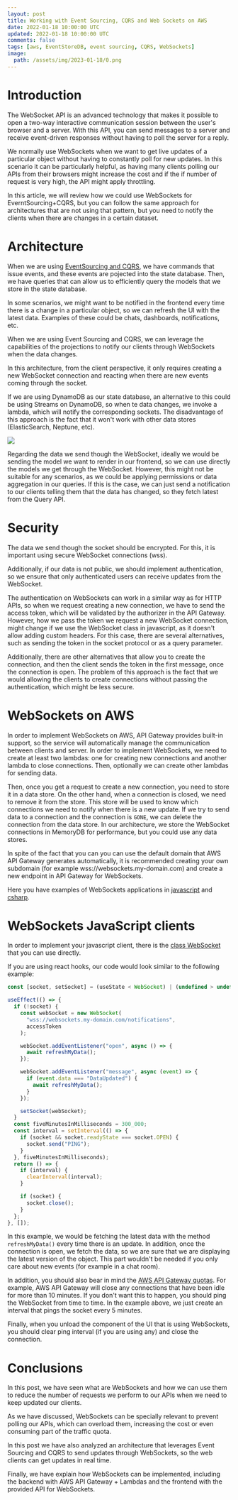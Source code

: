 ```yaml
---
layout: post
title: Working with Event Sourcing, CQRS and Web Sockets on AWS
date: 2022-01-18 10:00:00 UTC
updated: 2022-01-18 10:00:00 UTC
comments: false
tags: [aws, EventStoreDB, event sourcing, CQRS, WebSockets]
image:
  path: /assets/img/2023-01-18/0.png
---
```


# Introduction

The WebSocket API is an advanced technology that makes it possible to open a two-way interactive communication session between the user's browser and a server. With this API, you can send messages to a server and receive event-driven responses without having to poll the server for a reply.

We normally use WebSockets when we want to get live updates of a particular object without having to constantly poll for new updates. In this scenario it can be particularly helpful, as having many clients polling our APIs from their browsers might increase the cost and if the if number of request is very high, the API might apply throttling.

In this article, we will review how we could use WebSockets for EverntSourcing+CQRS, but you can follow the same approach for architectures that are not using that pattern, but you need to notify the clients when there are changes in a certain dataset.

# Architecture

When we are using [EventSourcing and CQRS](https://www.eventstore.com/blog/event-sourcing-and-cqrs), we have commands that issue events, and these events are pojected into the state database. Then, we have queries that can allow us to efficiently query the models that we store in the state database.

In some scenarios, we might want to be notified in the frontend every time there is a change in a particular object, so we can refresh the UI with the latest data. Examples of these could be chats, dashboards, notifications, etc.

When we are using Event Sourcing and CQRS, we can leverage the capabilities of the projections to notify our clients through WebSockets when the data changes.

In this architecture, from the client perspective, it only requires creating a new WebSocket connection and reacting when there are new events coming through the socket.

If we are using DynamoDB as our state database, an alternative to this could be using Streams on DynamoDB, so when te data changes, we invoke a lambda, which will notify the corresponding sockets. The disadvantage of this approach is the fact that it won't work with other data stores (ElasticSearch, Neptune, etc).

![](/assets/img/2023-01-18/1.png)

Regarding the data we send though the WebSocket, ideally we would be sending the model we want to render in our frontend, so we can use directly the models we get through the WebSocket. However, this might not be suitable for any scenarios, as we could be applying permissions or data aggregation in our queries. If this is the case, we can just send a notification to our clients telling them that the data has changed, so they fetch latest from the Query API.

# Security

The data we send though the socket should be encrypted. For this, it is important using secure WebSocket connections (wss).

Additionally, if our data is not public, we should implement authentication, so we ensure that only authenticated users can receive updates from the WebSocket.

The authentication on WebSockets can work in a similar way as for HTTP APIs, so when we request creating a new connection, we have to send the access token, which will be validated by the authorizer in the API Gateway. However, how we pass the token we request a new WebSocket connection, might change if we use the WebSocket class in javascript, as it doesn't allow adding custom headers. For this case, there are several alternatives, such as sending the token in the socket protocol or as a query parameter.

Additionally, there are other alternatives that allow you to create the connection, and then the client sends the token in the first message, once the connection is open. The problem of this approach is the fact that we would allowing the clients to create connections without passing the authentication, which might be less secure.

# WebSockets on AWS

In order to implement WebSockets on AWS, API Gateway provides built-in support, so the service will automatically manage the communication between clients and server. In order to implement WebSockets, we need to create at least two lambdas: one for creating new connections and another lambda to close connections. Then, optionally we can create other lambdas for sending data.

Then, once you get a request to create a new connection, you need to store it in a data store. On the other hand, when a connection is closed, we need to remove it from the store. This store will be used to know which connections we need to notify when there is a new update. If we try to send data to a connection and the connection is `GONE`, we can delete the connection from the data store. In our architecture, we store the WebSocket connections in MemoryDB for performance, but you could use any data stores.

In spite of the fact that you can you can use the default domain that AWS API Gateway generates automatically, it is recommended creating your own subdomain (for example wss://websockets.my-domain.com) and create a new endpoint in API Gateway for WebSockets.

Here you have examples of WebSockets applications in [javascript](https://github.com/aws-samples/simple-websockets-chat-app) and [csharp](https://github.com/normj/netcore-simple-websockets-chat-app).

# WebSockets JavaScript clients

In order to implement your javascript client, there is the [class WebSocket](https://developer.mozilla.org/en-US/docs/Web/API/WebSocket) that you can use directly.

If you are using react hooks, our code would look similar to the following example:

```javascript
const [socket, setSocket] = (useState < WebSocket) | (undefined > undefined);

useEffect(() => {
  if (!socket) {
    const webSocket = new WebSocket(
      "wss://websockets.my-domain.com/notifications",
      accessToken
    );

    webSocket.addEventListener("open", async () => {
      await refreshMyData();
    });

    webSocket.addEventListener("message", async (event) => {
      if (event.data === "DataUpdated") {
        await refreshMyData();
      }
    });

    setSocket(webSocket);
  }
  const fiveMinutesInMilliseconds = 300_000;
  const interval = setInterval(() => {
    if (socket && socket.readyState === socket.OPEN) {
      socket.send("PING");
    }
  }, fiveMinutesInMilliseconds);
  return () => {
    if (interval) {
      clearInterval(interval);
    }

    if (socket) {
      socket.close();
    }
  };
}, []);
```

In this example, we would be fetching the latest data with the method `refreshMyData()` every time there is an update. In addition, once the connection is open, we fetch the data, so we are sure that we are displaying the latest version of the object. This part wouldn't be needed if you only care about new events (for example in a chat room).

In addition, you should also bear in mind the [AWS API Gateway quotas](https://docs.aws.amazon.com/apigateway/latest/developerguide/limits.html). For example, AWS API Gateway will close any connections that have been idle for more than 10 minutes. If you don't want this to happen, you should ping the WebSocket from time to time. In the example above, we just create an interval that pings the socket every 5 minutes.

Finally, when you unload the component of the UI that is using WebSockets, you should clear ping interval (if you are using any) and close the connection.

# Conclusions

In this post, we have seen what are WebSockets and how we can use them to reduce the number of requests we perform to our APIs when we need to keep updated our clients.

As we have discussed, WebSockets can be specially relevant to prevent polling our APIs, which can overload them, increasing the cost or even consuming part of the traffic quota.

In this post we have also analyzed an architecture that leverages Event Sourcing and CQRS to send updates through WebSockets, so the web clients can get updates in real time.

Finally, we have explain how WebSockets can be implemented, including the backend with AWS API Gateway + Lambdas and the frontend with the provided API for WebSockets.
